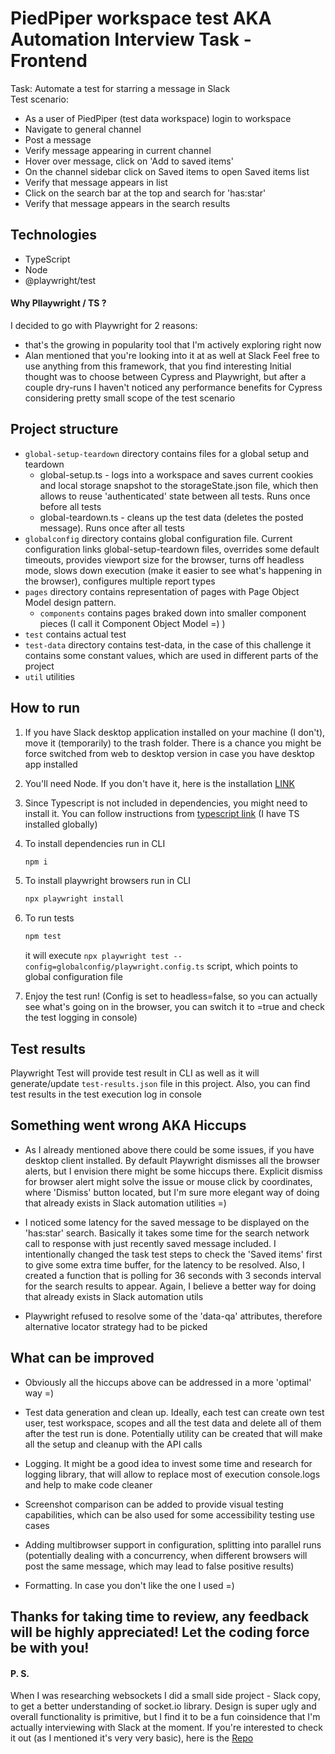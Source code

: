 # PiedPiper workspace test AKA Automation Interview Task - Frontend
Task: Automate a test for starring a message in Slack <br>
Test scenario:
 - As a user of PiedPiper (test data workspace) login to workspace
 - Navigate to general channel
 - Post a message
 - Verify message appearing in current channel
 - Hover over message, click on 'Add to saved items'
 - On the channel sidebar click on Saved items to open Saved items list
 - Verify that message appears in list
 - Click on the search bar at the top and search for 'has:star'
 - Verify that message appears in the search results
 
## Technologies
 - TypeScript
 - Node
 - @playwright/test
 
 #### Why Pllaywright / TS ?
 I decided to go with Playwright for 2 reasons:
 - that's the growing in popularity tool that I'm actively exploring right now
 - Alan mentioned that you're looking into it at as well at Slack 
 Feel free to use anything from this framework, that you find interesting 
 Initial thought was to choose between Cypress and Playwright, but after a couple dry-runs I haven't noticed any 
 performance benefits for Cypress considering pretty small scope of the test scenario
 
 ## Project structure
 - ```global-setup-teardown``` directory contains files for a global setup and teardown
    - global-setup.ts - logs into a workspace and saves current cookies and local storage snapshot to the storageState.json file, which then allows to reuse 'authenticated' state between all tests. Runs once before all tests
    - global-teardown.ts - cleans up the test data (deletes the posted message). Runs once after all tests
 - ```globalconfig``` directory contains global configuration file. Current configuration links global-setup-teardown files, overrides some default timeouts, provides viewport size for the browser, turns off headless mode, slows down execution (make it easier to see what's happening in the browser), configures multiple report types
 - ```pages``` directory contains representation of pages with Page Object Model design pattern.
    - ```components``` contains pages braked down into smaller component pieces (I call it Component Object Model =) )
 - ```test``` contains actual test
 - ```test-data``` directory contains test-data, in the case of this challenge it contains some constant values, which are used in different parts of the project
 - ```util``` utilities
 
 ## How to run
 1. If you have Slack desktop application installed on your machine (I don't), move it (temporarily) to the trash folder. There is a chance you might be force switched from web to desktop version in case you have desktop app installed
 
 2. You'll need Node. If you don't have it, here is the installation [LINK](https://nodejs.org/en/)
 
 3. Since Typescript is not included in dependencies, you might need to install it. You can follow instructions from [typescript link](https://www.typescriptlang.org/download) (I have TS installed globally)
 
 4. To install dependencies run in CLI
    ```bash
    npm i
    ```
    
 5. To install playwright browsers run in CLI
    ```bash
    npx playwright install
    ```
    
 6. To run tests 
    ```bash
    npm test
    ```
    it will execute ```npx playwright test --config=globalconfig/playwright.config.ts``` script, which points to global configuration file
    
 7. Enjoy the test run! (Config is set to headless=false, so you can actually see what's going on in the browser, you can switch it to =true and check the test logging in console)
 
 ## Test results
 Playwright Test will provide test result in CLI as well as it will generate/update ```test-results.json``` file in this project. Also, you can find test results in the test execution log in console
 
 ## Something went wrong AKA Hiccups
 - As I already mentioned above there could be some issues, if you have desktop client installed. By default Playwright 
 dismisses all the browser alerts, but I envision there might be some hiccups there. Explicit dismiss for browser alert 
 might solve the issue or mouse click by coordinates, where 'Dismiss' button located, but I'm sure more elegant way of
 doing that already exists in Slack automation utilities =)
 
 - I noticed some latency for the saved message to be displayed on the 'has:star' search. Basically it takes some time
 for the search network call to response with just recently saved message included. I intentionally changed the task test
 steps to check the 'Saved items' first to give some extra time buffer, for the latency to be resolved. Also, I created
 a function that is polling for 36 seconds with 3 seconds interval for the search results to appear. Again, I believe
 a better way for doing that already exists in Slack automation utils
 
 - Playwright refused to resolve some of the 'data-qa' attributes, therefore alternative locator strategy had to be picked
 
## What can be improved
- Obviously all the hiccups above can be addressed in a more 'optimal' way =)

- Test data generation and clean up. Ideally, each test can create own test user, test workspace, scopes and all the test data and delete all of them after the test run is done. Potentially utility can be created that will make all the setup and cleanup with the API calls

- Logging. It might be a good idea to invest some time and research for logging library, that will allow to replace
most of execution console.logs and help to make code cleaner

- Screenshot comparison can be added to provide visual testing capabilities, which can be also used for some accessibility testing use cases

- Adding multibrowser support in configuration, splitting into parallel runs (potentially dealing with a concurrency, when different browsers will post the same message, which may lead to false positive results)

- Formatting. In case you don't like the one I used =)

## Thanks for taking time to review, any feedback will be highly appreciated! Let the coding force be with you!

#### P. S.
When I was researching websockets I did a small side project - Slack copy, to get  a better understanding of socket.io library. 
Design is super ugly and overall functionality is primitive, but I find it to be a fun coinsidence that I'm actually interviewing with Slack at the moment. 
If you're interested to check it out (as I mentioned it's very very basic), here is the [Repo](https://github.com/MykeSelivanov/chat-chat)
 